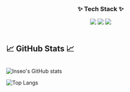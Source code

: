 <h3 align="center">✨ Tech Stack ✨</h3>

<div style="display:flex; flex-direction:column; align-items:flex-start;"></div>

<div align="center">
  <img src="https://img.shields.io/badge/-0040ab?style=flat-square&logo=C&logoColor=A8B9CC"/>
  <img src="https://img.shields.io/badge/C++-d6d6d6?style=flat-square&logo=cplusplus&logoColor=00599C"/>
  <img src="https://img.shields.io/badge/Python-f3ff12?style=flat-square&logo=Python&logoColor=3776AB"/>
</div>

<br>

## 📈 GitHub Stats 📈
<div style="display:flex; flex-direction:column; align-items:flex-start;"></div>

![Inseo's GitHub stats](https://github-readme-stats.vercel.app/api?username=SongInseo01&show_icons=true&theme=dracula)

![Top Langs](https://github-readme-stats.vercel.app/api/top-langs/?username=SongInseo01&layout=compact&theme=dracula)
